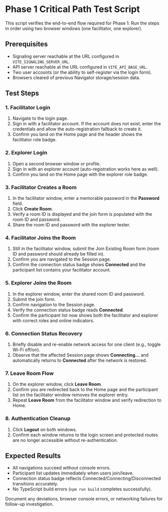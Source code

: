 # Phase 1 Critical Path Test Script

This script verifies the end-to-end flow required for Phase 1. Run the steps in order using two browser windows (one facilitator, one explorer).

## Prerequisites

- Signaling server reachable at the URL configured in `VITE_SIGNALING_SERVER_URL`.
- API server reachable at the URL configured in `VITE_API_BASE_URL`.
- Two user accounts (or the ability to self-register via the login form).
- Browsers cleared of previous Navigator storage/session data.

## Test Steps

### 1. Facilitator Login
1. Navigate to the login page.
2. Sign in with a facilitator account. If the account does not exist, enter the credentials and allow the auto-registration fallback to create it.
3. Confirm you land on the Home page and the header shows the facilitator role badge.

### 2. Explorer Login
1. Open a second browser window or profile.
2. Sign in with an explorer account (auto-registration works here as well).
3. Confirm you land on the Home page with the explorer role badge.

### 3. Facilitator Creates a Room
1. In the facilitator window, enter a memorable password in the **Password** field.
2. Click **Create Room**.
3. Verify a room ID is displayed and the join form is populated with the room ID and password.
4. Share the room ID and password with the explorer tester.

### 4. Facilitator Joins the Room
1. Still in the facilitator window, submit the Join Existing Room form (room ID and password should already be filled in).
2. Confirm you are navigated to the Session page.
3. Confirm the connection status badge shows **Connected** and the participant list contains your facilitator account.

### 5. Explorer Joins the Room
1. In the explorer window, enter the shared room ID and password.
2. Submit the join form.
3. Confirm navigation to the Session page.
4. Verify the connection status badge reads **Connected**.
5. Confirm the participant list now shows both the facilitator and explorer with correct roles and online indicators.

### 6. Connection Status Recovery
1. Briefly disable and re-enable network access for one client (e.g., toggle Wi-Fi off/on).
2. Observe that the affected Session page shows **Connecting…** and automatically returns to **Connected** after the network is restored.

### 7. Leave Room Flow
1. On the explorer window, click **Leave Room**.
2. Confirm you are redirected back to the Home page and the participant list on the facilitator window removes the explorer entry.
3. Repeat **Leave Room** from the facilitator window and verify redirection to Home.

### 8. Authentication Cleanup
1. Click **Logout** on both windows.
2. Confirm each window returns to the login screen and protected routes are no longer accessible without re-authentication.

## Expected Results

- All navigations succeed without console errors.
- Participant list updates immediately when users join/leave.
- Connection status badge reflects Connected/Connecting/Disconnected transitions accurately.
- No TypeScript build errors (`npm run build` completes successfully).

Document any deviations, browser console errors, or networking failures for follow-up investigation.
